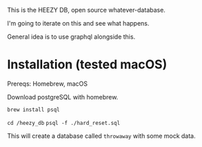 This is the HEEZY DB, open source whatever-database.

I'm going to iterate on this and see what happens.

General idea is to use graphql alongside this.


# Installation (tested macOS)

Prereqs: Homebrew, macOS

Download postgreSQL with homebrew.

`brew install psql`

`cd /heezy_db`
`psql -f ./hard_reset.sql`

This will create a database called `throwaway` with some mock data.





